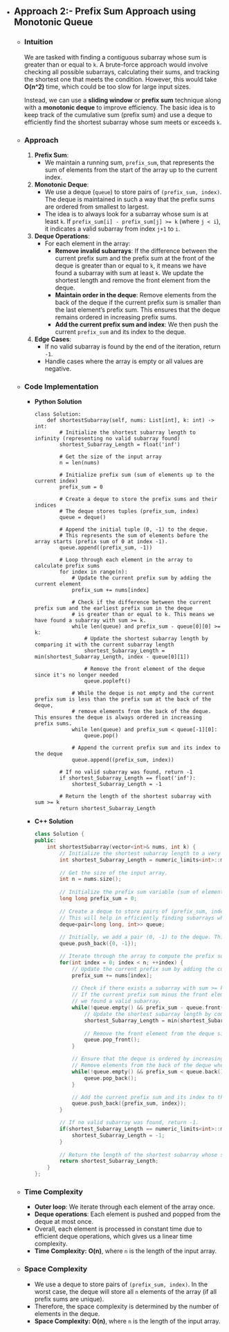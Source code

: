 - ## Approach 2:- Prefix Sum Approach using Monotonic Queue
    - ### Intuition
        We are tasked with finding a contiguous subarray whose sum is greater than or equal to `k`. A brute-force approach would involve checking all possible subarrays, calculating their sums, and tracking the shortest one that meets the condition. However, this would take **O(n^2)** time, which could be too slow for large input sizes.

        Instead, we can use a **sliding window** or **prefix sum** technique along with a **monotonic deque** to improve efficiency. The basic idea is to keep track of the cumulative sum (prefix sum) and use a deque to efficiently find the shortest subarray whose sum meets or exceeds `k`. 

    - ### Approach
        1. **Prefix Sum**:
            - We maintain a running sum, `prefix_sum`, that represents the sum of elements from the start of the array up to the current index.
        2. **Monotonic Deque**:
            - We use a deque (`queue`) to store pairs of `(prefix_sum, index)`. The deque is maintained in such a way that the prefix sums are ordered from smallest to largest.
            - The idea is to always look for a subarray whose sum is at least `k`. If `prefix_sum[i] - prefix_sum[j] >= k` (where `j < i`), it indicates a valid subarray from index `j+1` to `i`.
        3. **Deque Operations**:
            - For each element in the array:
                - **Remove invalid subarrays**: If the difference between the current prefix sum and the prefix sum at the front of the deque is greater than or equal to `k`, it means we have found a subarray with sum at least `k`. We update the shortest length and remove the front element from the deque.
                - **Maintain order in the deque**: Remove elements from the back of the deque if the current prefix sum is smaller than the last element’s prefix sum. This ensures that the deque remains ordered in increasing prefix sums.
                - **Add the current prefix sum and index**: We then push the current `prefix_sum` and its index to the deque.
        4. **Edge Cases**:
            - If no valid subarray is found by the end of the iteration, return `-1`.
            - Handle cases where the array is empty or all values are negative.

    - ### Code Implementation
        - **Python Solution**

            ```python3 []
            class Solution:
                def shortestSubarray(self, nums: List[int], k: int) -> int:
                    # Initialize the shortest subarray length to infinity (representing no valid subarray found)
                    shortest_Subarray_Length = float('inf')
                    
                    # Get the size of the input array
                    n = len(nums)
                    
                    # Initialize prefix sum (sum of elements up to the current index)
                    prefix_sum = 0
                    
                    # Create a deque to store the prefix sums and their indices
                    # The deque stores tuples (prefix_sum, index)
                    queue = deque()
                    
                    # Append the initial tuple (0, -1) to the deque.
                    # This represents the sum of elements before the array starts (prefix sum of 0 at index -1).
                    queue.append((prefix_sum, -1))

                    # Loop through each element in the array to calculate prefix sums
                    for index in range(n):
                        # Update the current prefix sum by adding the current element
                        prefix_sum += nums[index]
                        
                        # Check if the difference between the current prefix sum and the earliest prefix sum in the deque
                        # is greater than or equal to k. This means we have found a subarray with sum >= k.
                        while len(queue) and prefix_sum - queue[0][0] >= k:
                            # Update the shortest subarray length by comparing it with the current subarray length
                            shortest_Subarray_Length = min(shortest_Subarray_Length, index - queue[0][1])
                            
                            # Remove the front element of the deque since it's no longer needed
                            queue.popleft()
                        
                        # While the deque is not empty and the current prefix sum is less than the prefix sum at the back of the deque,
                        # remove elements from the back of the deque. This ensures the deque is always ordered in increasing prefix sums.
                        while len(queue) and prefix_sum < queue[-1][0]:
                            queue.pop()
                        
                        # Append the current prefix sum and its index to the deque
                        queue.append((prefix_sum, index))

                    # If no valid subarray was found, return -1
                    if shortest_Subarray_Length == float('inf'):
                        shortest_Subarray_Length = -1
                    
                    # Return the length of the shortest subarray with sum >= k
                    return shortest_Subarray_Length
            ```

        - **C++ Solution**

            ```cpp []
            class Solution {
            public:
                int shortestSubarray(vector<int>& nums, int k) {
                    // Initialize the shortest subarray length to a very large value (infinity).
                    int shortest_Subarray_Length = numeric_limits<int>::max();
                    
                    // Get the size of the input array.
                    int n = nums.size();
                    
                    // Initialize the prefix sum variable (sum of elements up to the current index).
                    long long prefix_sum = 0;
                    
                    // Create a deque to store pairs of (prefix_sum, index).
                    // This will help in efficiently finding subarrays whose sum is >= k.
                    deque<pair<long long, int>> queue;
                    
                    // Initially, we add a pair (0, -1) to the deque. This represents the sum before the array starts (prefix sum 0 at index -1).
                    queue.push_back({0, -1});

                    // Iterate through the array to compute the prefix sums.
                    for(int index = 0; index < n; ++index) {
                        // Update the current prefix sum by adding the current element of the array.
                        prefix_sum += nums[index];
                        
                        // Check if there exists a subarray with sum >= k.
                        // If the current prefix sum minus the front element's prefix sum is greater than or equal to k,
                        // we found a valid subarray.
                        while(!queue.empty() && prefix_sum - queue.front().first >= k) {
                            // Update the shortest subarray length by comparing the current length with the previous shortest length.
                            shortest_Subarray_Length = min(shortest_Subarray_Length, index - queue.front().second);
                            
                            // Remove the front element from the deque since it is no longer needed.
                            queue.pop_front();
                        }

                        // Ensure that the deque is ordered by increasing prefix sum.
                        // Remove elements from the back of the deque where the current prefix sum is smaller than the last one.
                        while(!queue.empty() && prefix_sum < queue.back().first) {
                            queue.pop_back();
                        }

                        // Add the current prefix sum and its index to the deque.
                        queue.push_back({prefix_sum, index});
                    }

                    // If no valid subarray was found, return -1.
                    if(shortest_Subarray_Length == numeric_limits<int>::max()) {
                        shortest_Subarray_Length = -1;
                    }
                    
                    // Return the length of the shortest subarray whose sum is >= k.
                    return shortest_Subarray_Length;
                }
            };
            ```

    - ### Time Complexity
        - **Outer loop**: We iterate through each element of the array once.
        - **Deque operations**: Each element is pushed and popped from the deque at most once.
        - Overall, each element is processed in constant time due to efficient deque operations, which gives us a linear time complexity.
        - **Time Complexity:** **O(n)**, where `n` is the length of the input array.

    - ### Space Complexity
        - We use a deque to store pairs of `(prefix_sum, index)`. In the worst case, the deque will store all `n` elements of the array (if all prefix sums are unique).
        - Therefore, the space complexity is determined by the number of elements in the deque.
        - **Space Complexity:** **O(n)**, where `n` is the length of the input array.
